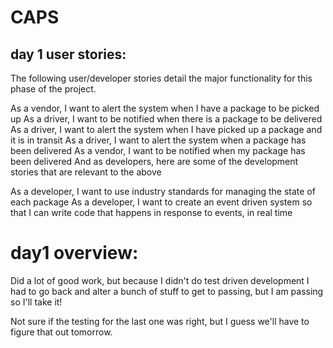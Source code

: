 # CAPS
## day 1 user stories:
The following user/developer stories detail the major functionality for this phase of the project.

As a vendor, I want to alert the system when I have a package to be picked up
As a driver, I want to be notified when there is a package to be delivered
As a driver, I want to alert the system when I have picked up a package and it is in transit
As a driver, I want to alert the system when a package has been delivered
As a vendor, I want to be notified when my package has been delivered
And as developers, here are some of the development stories that are relevant to the above

As a developer, I want to use industry standards for managing the state of each package
As a developer, I want to create an event driven system so that I can write code that happens in response to events, in real time

# day1 overview:
Did a lot of good work, but because I didn't do test driven development I had to go back and alter a bunch of stuff to get to passing, but I am passing so I'll take it! 

Not sure if the testing for the last one was right, but I guess we'll have to figure that out tomorrow.